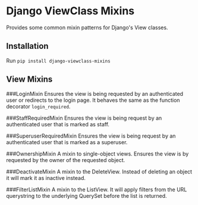 Django ViewClass Mixins
=======================

Provides some common mixin patterns for Django's View classes.

Installation
------------

Run `pip install django-viewclass-mixins`

View Mixins
-----------

###LoginMixin
Ensures the view is being requested by an authenticated user or redirects to the login page. It behaves the same as the function decorator `login_required`.

###StaffRequiredMixin
Ensures the view is being request by an authenticated user that is marked as staff.

###SuperuserRequiredMixin
Ensures the view is being request by an authenticated user that is marked as a superuser.

###OwnershipMixin
A mixin to single-object views. Ensures the view is by requested by the owner of the requested object.

###DeactivateMixin
A mixin to the DeleteView. Instead of deleting an object it will mark it as inactive instead.

###FilterListMixin
A mixin to the ListView. It will apply filters from the URL querystring to the underlying QuerySet before the list is returned.